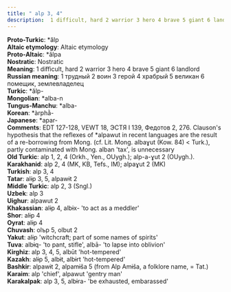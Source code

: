 ```yaml
---
title: " alp 3, 4"
description:  1 difficult, hard 2 warrior 3 hero 4 brave 5 giant 6 landlord
---
```


<strong>Proto-Turkic</strong>:  *ălp<br>
<strong>Altaic etymology</strong>:  Altaic etymology<br>
<strong> Proto-Altaic</strong>:  *ălpa<br>
<strong>Nostratic</strong>:  Nostratic<br>
<strong>Meaning</strong>:  1 difficult, hard 2 warrior 3 hero 4 brave 5 giant 6 landlord<br>
<strong>Russian meaning</strong>:  1 трудный 2 воин 3 герой 4 храбрый 5 великан 6 помещик, землевладелец<br>
<strong>Turkic</strong>:  *ălp-<br>
<strong>Mongolian</strong>:  *alba-n<br>
<strong>Tungus-Manchu</strong>:  *alba-<br>
<strong>Korean</strong>:  *àrphằ-<br>
<strong>Japanese</strong>:  *apar-<br>
<strong>Comments</strong>:  EDT 127-128, VEWT 18, ЭСТЯ I 139, Федотов 2, 276. Clauson's hypothesis that the reflexes of *alpawut in recent languages are the result of a re-borrowing from Mong. (cf. Lit. Mong. albaɣut (Kow. 84) < Turk.), partly contaminated with Mong. alban 'tax', is unnecessary<br>
<strong>Old Turkic</strong>:  alp 1, 2, 4 (Orkh., Yen., OUygh.); alp-a-ɣut 2 (OUygh.).<br>
<strong>Karakhanid</strong>:  alp 2, 4 (MK, KB, Tefs., IM); alpaɣut 2 (MK)<br>
<strong>Turkish</strong>:  alp 3, 4<br>
<strong>Tatar</strong>:  alɨp 3, 5, alpawɨt 2<br>
<strong>Middle Turkic</strong>:  alp 2, 3 (Sngl.)<br>
<strong>Uzbek</strong>:  alp 3<br>
<strong>Uighur</strong>:  alpawut 2<br>
<strong>Khakassian</strong>:  alɨp 4, albɨx- 'to act as a meddler'<br>
<strong>Shor</strong>:  alɨp 4<br>
<strong>Oyrat</strong>:  alɨp 4<br>
<strong>Chuvash</strong>:  olъp 5, olbut 2<br>
<strong>Yakut</strong>:  alɨp 'witchcraft; part of some names of spirits'<br>
<strong>Tuva</strong>:  albɨq- 'to pant, stifle', albā- 'to lapse into oblivion'<br>
<strong>Kirghiz</strong>:  alp 3, 4, 5, albūt 'hot-tempered'<br>
<strong>Kazakh</strong>:  alɨp 5, albɨt, albɨrt 'hot-tempered'<br>
<strong>Bashkir</strong>:  alpawɨt 2, alpamɨša 5 (from Alp Amɨša, a folklore name, = Tat.)<br>
<strong>Karaim</strong>:  alp 'chief', alpawut 'gentry man'<br>
<strong>Karakalpak</strong>:  alp 3, 5, albɨra- 'be exhausted, embarassed'<br>


